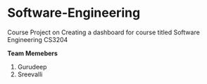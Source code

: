 # Software-Engineering
Course Project on Creating a dashboard for course titled Software Engineering CS3204

**Team Memebers**
1. Gurudeep
2. Sreevalli

